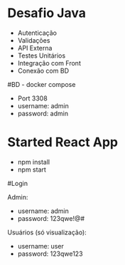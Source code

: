 # Desafio Java
- Autenticação
- Validações
- API Externa
- Testes Unitários
- Integração com Front
- Conexão com BD

#BD - docker compose
- Port 3308
- username: admin
- password: admin


# Started React App

- npm install
- npm start


#Login

Admin:
- username: admin
- password: 123qwe!@#

Usuários (só visualização):
- username: user
- password: 123qwe123
  
